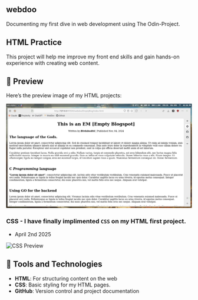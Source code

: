 ## webdoo
Documenting my first dive in web development using The Odin-Project. 

## HTML Practice

This project will help me improve my front end skills and gain hands-on experience with creating web content.
  
## 📸 Preview

Here’s the preview image of my HTML projects:

![HTML Preview](src/previews/2024-11-04T14%3A50%3A04%2C094525852%2B08%3A00.png) 

### CSS - I have finally implimented `CSS` on my HTML first project. 
- April 2nd 2025

![CSS Preview](src/previews/CSS-2025-04-02%20at%202.38.27%E2%80%AFAM.png)

## 🔨 Tools and Technologies

- **HTML**: For structuring content on the web
- **CSS**: Basic styling for my HTML pages.
- **GitHub**: Version control and project documentation

